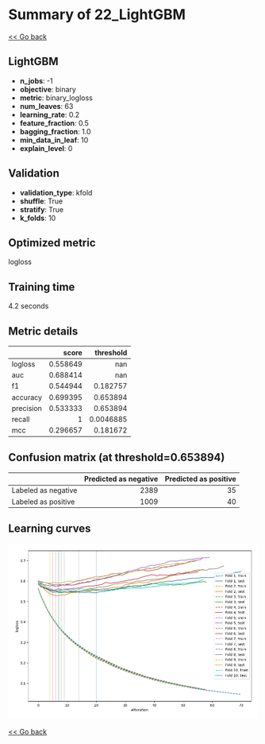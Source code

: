 # Summary of 22_LightGBM

[<< Go back](../README.md)


## LightGBM
- **n_jobs**: -1
- **objective**: binary
- **metric**: binary_logloss
- **num_leaves**: 63
- **learning_rate**: 0.2
- **feature_fraction**: 0.5
- **bagging_fraction**: 1.0
- **min_data_in_leaf**: 10
- **explain_level**: 0

## Validation
 - **validation_type**: kfold
 - **shuffle**: True
 - **stratify**: True
 - **k_folds**: 10

## Optimized metric
logloss

## Training time

4.2 seconds

## Metric details
|           |    score |   threshold |
|:----------|---------:|------------:|
| logloss   | 0.558649 | nan         |
| auc       | 0.688414 | nan         |
| f1        | 0.544944 |   0.182757  |
| accuracy  | 0.699395 |   0.653894  |
| precision | 0.533333 |   0.653894  |
| recall    | 1        |   0.0046885 |
| mcc       | 0.296657 |   0.181672  |


## Confusion matrix (at threshold=0.653894)
|                     |   Predicted as negative |   Predicted as positive |
|:--------------------|------------------------:|------------------------:|
| Labeled as negative |                    2389 |                      35 |
| Labeled as positive |                    1009 |                      40 |

## Learning curves
![Learning curves](learning_curves.png)

[<< Go back](../README.md)
